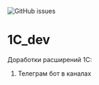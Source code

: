 ![GitHub issues](https://img.shields.io/github/issues/gea81/1c_dev)
  
# 1C_dev

Доработки расширений 1С:

1. Телеграм бот в каналах
